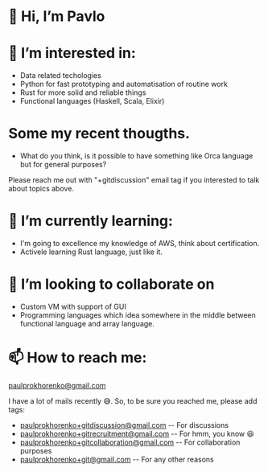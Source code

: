 # 👋 Hi, I’m Pavlo 
#  👀 I’m interested in:
  - Data related techologies
  - Python for fast prototyping and automatisation of routine work
  - Rust for more solid and reliable things
  - Functional languages (Haskell, Scala, Elixir)
  
# Some my recent thougths.
  - What do you think, is it possible to have something like Orca language but for general purposes?

  Please reach me out with "+gitdiscussion" email tag if you interested to talk about topics above.

# 🌱 I’m currently learning:
  - I'm going to excellence my knowledge of AWS, think about certification.
  - Activele learning Rust language, just like it.

# 💞️ I’m looking to collaborate on
  - Custom VM with support of GUI
  - Programming languages which idea somewhere in the middle between functional language and array language.


# 📫 How to reach me:
  paulprokhorenko@gmail.com
  
  I have a lot of mails recently :sweat_smile:. So, to be sure you reached me, please add tags:
   - paulprokhorenko+gitdiscussion@gmail.com -- For discussions
   - paulprokhorenko+gitrecruitment@gmail.com -- For hmm, you know :laughing:
   - paulprokhorenko+gitcollaboration@gmail.com -- For collaboration purposes
   - paulprokhorenko+git@gmail.com -- For any other reasons

<!---
alpalg/alpalg is a ✨ special ✨ repository because its `README.md` (this file) appears on your GitHub profile.
You can click the Preview link to take a look at your changes.
--->

